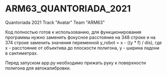 # ARM63_QUANTORIADA_2021
Quantoriada 2021 Track "Avatar" Team "ARM63"

Код полностью готов к использованию, для функционирования программы нужно заменить фокусное расстояние на 348 строке и на 374 строке заменить значения переменной y_robot = x - ((y * f) / dis), где x - расстояние от объектива до плоскости полигона, y - ширина ладони в сантиметрах.

Перед запуском app.py необходимо прижать руку к поверхности полигона для автокалибровки.
